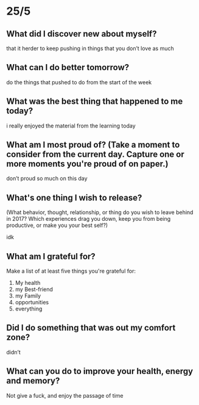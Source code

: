 # 25/5

## **What did I discover new about myself?**

that it herder to keep pushing in things that you don’t love as much

## **What can I do better tomorrow?**

do the things that pushed to do from the start of the week 

## **What was the best thing that happened to me today?**

i really enjoyed the material from the learning today

## **What am I most proud of? (**Take a moment to consider from the current day. Capture one or more moments you're proud of on paper.**)**

don’t proud so much on this day

## **What's one thing I wish to release?**

(What behavior, thought, relationship, or thing do you wish to leave behind in 2017? Which experiences drag you down, keep you from being productive, or make you your best self?)

idk

## **What am I grateful for?**

Make a list of at least five things you're grateful for:

1. My health
2. my Best-friend
3. my Family
4. opportunities
5. everything

## **Did I do something that was out my comfort zone?**

didn’t

## What can you do to improve your health, energy and memory?

Not give a fuck, and enjoy the passage of time